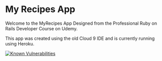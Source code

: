 # My Recipes App

Welcome to the MyRecipes App
Designed from the Professional Ruby on Rails Developer Course on Udemy. 

This app was created using the old Cloud 9 IDE and is currently running using Heroku. 

[![Known Vulnerabilities](https://snyk.io/test/github/{username}/{repo}/badge.svg)](https://snyk.io/test/github/{username}/{repo})
